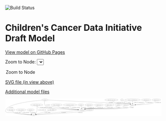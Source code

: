 <link rel='stylesheet' href="assets/style.css">
<link rel='stylesheet' href="https://unpkg.com/leaflet@1.5.1/dist/leaflet.css" integrity="sha512-xwE/Az9zrjBIphAcBb3F6JVqxf46+CDLwfLMHloNu6KEQCAWi6HcDUbeOfBIptF7tcCzusKFjFw2yuvEpDL9wQ==" crossorigin="">
<script type="text/javascript" src="https://code.jquery.com/jquery-3.2.1.min.js"></script>
<script type="text/javascript"  src="https://unpkg.com/leaflet@1.5.1/dist/leaflet.js"></script>
<script type="text/javascript" src="assets/actions.js"></script>

![Build Status](https://github.com/CBIIT/ccdi-model/actions/workflows/model-test-and-deploy.yml/badge.svg)

# Children's Cancer Data Initiative Draft Model

[View model on GitHub Pages](https://cbiit.github.io/ccdi-model/)



Zoom to Node: <select id="node_select">
  <option value="">Zoom to Node</option>
</select>
<div id="model"></div>

<p>
<a href="./model-desc/ccdi-model.svg">SVG file (in view above)</a>
<p>
<a href="./model-desc">Additional model files</a>
<div id='graph' style='display:off;'>
<svg width="2738pt" height="305pt"
 viewBox="0.00 0.00 2737.89 305.00" xmlns="http://www.w3.org/2000/svg" xmlns:xlink="http://www.w3.org/1999/xlink">
<g id="graph0" class="graph" transform="scale(1 1) rotate(0) translate(4 301)">
<title>Perl</title>
<polygon fill="#ffffff" stroke="transparent" points="-4,4 -4,-301 2733.8919,-301 2733.8919,4 -4,4"/>
<!-- pathology_file -->
<g id="node1" class="node">
<title>pathology_file</title>
<ellipse fill="none" stroke="#000000" cx="2637.8919" cy="-279" rx="76.0865" ry="18"/>
<text text-anchor="middle" x="2637.8919" y="-275.3" font-family="Times,serif" font-size="14.00" fill="#000000">pathology_file</text>
</g>
<!-- sample -->
<g id="node8" class="node">
<title>sample</title>
<ellipse fill="none" stroke="#000000" cx="2220.8919" cy="-192" rx="44.393" ry="18"/>
<text text-anchor="middle" x="2220.8919" y="-188.3" font-family="Times,serif" font-size="14.00" fill="#000000">sample</text>
</g>
<!-- pathology_file&#45;&gt;sample -->
<g id="edge17" class="edge">
<title>pathology_file&#45;&gt;sample</title>
<path fill="none" stroke="#000000" d="M2625.6528,-261.1922C2616.6491,-249.6322 2603.3254,-235.3895 2587.8919,-228 2534.0138,-202.2035 2363.6723,-194.8865 2275.2886,-192.8151"/>
<polygon fill="#000000" stroke="#000000" points="2275.2626,-189.3138 2265.188,-192.5929 2275.1086,-196.3121 2275.2626,-189.3138"/>
<text text-anchor="middle" x="2668.8919" y="-231.8" font-family="Times,serif" font-size="14.00" fill="#000000">of_pathology_file</text>
</g>
<!-- study_admin -->
<g id="node2" class="node">
<title>study_admin</title>
<ellipse fill="none" stroke="#000000" cx="97.8919" cy="-105" rx="70.3881" ry="18"/>
<text text-anchor="middle" x="97.8919" y="-101.3" font-family="Times,serif" font-size="14.00" fill="#000000">study_admin</text>
</g>
<!-- study -->
<g id="node15" class="node">
<title>study</title>
<ellipse fill="none" stroke="#000000" cx="492.8919" cy="-18" rx="36.2938" ry="18"/>
<text text-anchor="middle" x="492.8919" y="-14.3" font-family="Times,serif" font-size="14.00" fill="#000000">study</text>
</g>
<!-- study_admin&#45;&gt;study -->
<g id="edge23" class="edge">
<title>study_admin&#45;&gt;study</title>
<path fill="none" stroke="#000000" d="M114.9514,-87.4977C127.3718,-75.9186 145.2254,-61.5302 163.8919,-54 214.0601,-33.7619 368.4186,-23.8191 446.5558,-19.9755"/>
<polygon fill="#000000" stroke="#000000" points="446.782,-23.4688 456.6031,-19.4943 446.4471,-16.4768 446.782,-23.4688"/>
<text text-anchor="middle" x="220.3919" y="-57.8" font-family="Times,serif" font-size="14.00" fill="#000000">of_study_admin</text>
</g>
<!-- methylation_array_file -->
<g id="node3" class="node">
<title>methylation_array_file</title>
<ellipse fill="none" stroke="#000000" cx="1853.8919" cy="-279" rx="115.8798" ry="18"/>
<text text-anchor="middle" x="1853.8919" y="-275.3" font-family="Times,serif" font-size="14.00" fill="#000000">methylation_array_file</text>
</g>
<!-- methylation_array_file&#45;&gt;sample -->
<g id="edge16" class="edge">
<title>methylation_array_file&#45;&gt;sample</title>
<path fill="none" stroke="#000000" d="M1873.9314,-261.0511C1888.1871,-249.4281 1908.3787,-235.1681 1928.8919,-228 2029.4522,-192.8604 2063.5195,-231.2971 2167.8919,-210 2171.5338,-209.2569 2175.2706,-208.334 2178.9927,-207.3016"/>
<polygon fill="#000000" stroke="#000000" points="2180.173,-210.6014 2188.7353,-204.3615 2178.1506,-203.8999 2180.173,-210.6014"/>
<text text-anchor="middle" x="2020.3919" y="-231.8" font-family="Times,serif" font-size="14.00" fill="#000000">of_methylation_array_file</text>
</g>
<!-- family_relationship -->
<g id="node4" class="node">
<title>family_relationship</title>
<ellipse fill="none" stroke="#000000" cx="893.8919" cy="-192" rx="100.1823" ry="18"/>
<text text-anchor="middle" x="893.8919" y="-188.3" font-family="Times,serif" font-size="14.00" fill="#000000">family_relationship</text>
</g>
<!-- participant -->
<g id="node19" class="node">
<title>participant</title>
<ellipse fill="none" stroke="#000000" cx="1338.8919" cy="-105" rx="62.2891" ry="18"/>
<text text-anchor="middle" x="1338.8919" y="-101.3" font-family="Times,serif" font-size="14.00" fill="#000000">participant</text>
</g>
<!-- family_relationship&#45;&gt;participant -->
<g id="edge20" class="edge">
<title>family_relationship&#45;&gt;participant</title>
<path fill="none" stroke="#000000" d="M913.673,-174.1893C927.7427,-162.628 947.6661,-148.3849 967.8919,-141 1021.0629,-121.5861 1174.8167,-111.8942 1266.853,-107.703"/>
<polygon fill="#000000" stroke="#000000" points="1267.1003,-111.1955 1276.9349,-107.2546 1266.7892,-104.2025 1267.1003,-111.1955"/>
<text text-anchor="middle" x="1047.3919" y="-144.8" font-family="Times,serif" font-size="14.00" fill="#000000">of_family_relationship</text>
</g>
<!-- therapeutic_procedure -->
<g id="node5" class="node">
<title>therapeutic_procedure</title>
<ellipse fill="none" stroke="#000000" cx="1129.8919" cy="-192" rx="117.7793" ry="18"/>
<text text-anchor="middle" x="1129.8919" y="-188.3" font-family="Times,serif" font-size="14.00" fill="#000000">therapeutic_procedure</text>
</g>
<!-- therapeutic_procedure&#45;&gt;participant -->
<g id="edge24" class="edge">
<title>therapeutic_procedure&#45;&gt;participant</title>
<path fill="none" stroke="#000000" d="M1127.8805,-173.6463C1127.7491,-162.7504 1129.6175,-149.4554 1137.8919,-141 1155.7246,-122.7773 1216.9745,-113.667 1267.2215,-109.1821"/>
<polygon fill="#000000" stroke="#000000" points="1267.7622,-112.649 1277.4321,-108.3195 1267.1729,-105.6738 1267.7622,-112.649"/>
<text text-anchor="middle" x="1230.8919" y="-144.8" font-family="Times,serif" font-size="14.00" fill="#000000">of_therapeutic_procedure</text>
</g>
<!-- study_personnel -->
<g id="node6" class="node">
<title>study_personnel</title>
<ellipse fill="none" stroke="#000000" cx="272.8919" cy="-105" rx="87.1846" ry="18"/>
<text text-anchor="middle" x="272.8919" y="-101.3" font-family="Times,serif" font-size="14.00" fill="#000000">study_personnel</text>
</g>
<!-- study_personnel&#45;&gt;study -->
<g id="edge18" class="edge">
<title>study_personnel&#45;&gt;study</title>
<path fill="none" stroke="#000000" d="M274.3453,-86.8607C276.2121,-75.7639 280.4262,-62.1737 289.8919,-54 312.8132,-34.2074 394.1299,-24.8514 446.6269,-20.7826"/>
<polygon fill="#000000" stroke="#000000" points="447.001,-24.2646 456.7162,-20.0379 446.4856,-17.2836 447.001,-24.2646"/>
<text text-anchor="middle" x="359.3919" y="-57.8" font-family="Times,serif" font-size="14.00" fill="#000000">of_study_personnel</text>
</g>
<!-- publication -->
<g id="node7" class="node">
<title>publication</title>
<ellipse fill="none" stroke="#000000" cx="440.8919" cy="-105" rx="63.0888" ry="18"/>
<text text-anchor="middle" x="440.8919" y="-101.3" font-family="Times,serif" font-size="14.00" fill="#000000">publication</text>
</g>
<!-- publication&#45;&gt;study -->
<g id="edge7" class="edge">
<title>publication&#45;&gt;study</title>
<path fill="none" stroke="#000000" d="M434.2692,-86.9798C431.645,-76.7231 430.395,-63.9731 435.8919,-54 440.2775,-46.0431 447.2442,-39.6017 454.8236,-34.4882"/>
<polygon fill="#000000" stroke="#000000" points="457.0889,-37.2125 463.8846,-29.0842 453.5033,-31.2005 457.0889,-37.2125"/>
<text text-anchor="middle" x="486.8919" y="-57.8" font-family="Times,serif" font-size="14.00" fill="#000000">of_publication</text>
</g>
<!-- sample&#45;&gt;participant -->
<g id="edge8" class="edge">
<title>sample&#45;&gt;participant</title>
<path fill="none" stroke="#000000" d="M2203.0643,-175.2403C2189.0047,-163.2075 2168.2619,-147.938 2146.8919,-141 2068.9818,-115.7056 1491.0449,-134.1346 1409.8919,-123 1404.3801,-122.2438 1398.6786,-121.2203 1393.0132,-120.043"/>
<polygon fill="#000000" stroke="#000000" points="1393.426,-116.5489 1382.9032,-117.7823 1391.8984,-123.3802 1393.426,-116.5489"/>
<text text-anchor="middle" x="2212.3919" y="-144.8" font-family="Times,serif" font-size="14.00" fill="#000000">of_sample</text>
</g>
<!-- clinical_measure_file -->
<g id="node9" class="node">
<title>clinical_measure_file</title>
<ellipse fill="none" stroke="#000000" cx="545.8919" cy="-192" rx="108.5808" ry="18"/>
<text text-anchor="middle" x="545.8919" y="-188.3" font-family="Times,serif" font-size="14.00" fill="#000000">clinical_measure_file</text>
</g>
<!-- clinical_measure_file&#45;&gt;study -->
<g id="edge22" class="edge">
<title>clinical_measure_file&#45;&gt;study</title>
<path fill="none" stroke="#000000" d="M549.2995,-173.8003C553.5281,-146.1822 557.9441,-92.8023 537.8919,-54 534.7441,-47.9088 530.0568,-42.499 524.8798,-37.8422"/>
<polygon fill="#000000" stroke="#000000" points="527.055,-35.1002 517.0668,-31.5667 522.6714,-40.5577 527.055,-35.1002"/>
<text text-anchor="middle" x="638.8919" y="-101.3" font-family="Times,serif" font-size="14.00" fill="#000000">of_clinical_measure_file</text>
</g>
<!-- clinical_measure_file&#45;&gt;participant -->
<g id="edge14" class="edge">
<title>clinical_measure_file&#45;&gt;participant</title>
<path fill="none" stroke="#000000" d="M552.8776,-173.8405C558.3596,-162.2828 567.2048,-148.1817 579.8919,-141 587.3161,-136.7974 1078.714,-115.8647 1266.7753,-107.9964"/>
<polygon fill="#000000" stroke="#000000" points="1266.9976,-111.4902 1276.8427,-107.5755 1266.7052,-104.4963 1266.9976,-111.4902"/>
<text text-anchor="middle" x="709.3919" y="-144.8" font-family="Times,serif" font-size="14.00" fill="#000000">of_clinical_measure_file_participant</text>
</g>
<!-- exposure -->
<g id="node10" class="node">
<title>exposure</title>
<ellipse fill="none" stroke="#000000" cx="1318.8919" cy="-192" rx="53.0913" ry="18"/>
<text text-anchor="middle" x="1318.8919" y="-188.3" font-family="Times,serif" font-size="14.00" fill="#000000">exposure</text>
</g>
<!-- exposure&#45;&gt;participant -->
<g id="edge21" class="edge">
<title>exposure&#45;&gt;participant</title>
<path fill="none" stroke="#000000" d="M1323.0359,-173.9735C1325.7712,-162.0751 1329.409,-146.2508 1332.5101,-132.7606"/>
<polygon fill="#000000" stroke="#000000" points="1335.9237,-133.5333 1334.7532,-123.0034 1329.1017,-131.965 1335.9237,-133.5333"/>
<text text-anchor="middle" x="1374.3919" y="-144.8" font-family="Times,serif" font-size="14.00" fill="#000000">of_exposure</text>
</g>
<!-- radiology_file -->
<g id="node11" class="node">
<title>radiology_file</title>
<ellipse fill="none" stroke="#000000" cx="1463.8919" cy="-192" rx="73.387" ry="18"/>
<text text-anchor="middle" x="1463.8919" y="-188.3" font-family="Times,serif" font-size="14.00" fill="#000000">radiology_file</text>
</g>
<!-- radiology_file&#45;&gt;participant -->
<g id="edge2" class="edge">
<title>radiology_file&#45;&gt;participant</title>
<path fill="none" stroke="#000000" d="M1452.3882,-174.1066C1444.7742,-163.3839 1433.9857,-150.1093 1421.8919,-141 1412.2864,-133.7649 1401.0025,-127.6375 1389.9033,-122.6023"/>
<polygon fill="#000000" stroke="#000000" points="1391.2336,-119.3645 1380.6643,-118.6293 1388.4682,-125.7951 1391.2336,-119.3645"/>
<text text-anchor="middle" x="1496.8919" y="-144.8" font-family="Times,serif" font-size="14.00" fill="#000000">of_radiology_file</text>
</g>
<!-- pdx -->
<g id="node12" class="node">
<title>pdx</title>
<ellipse fill="none" stroke="#000000" cx="2037.8919" cy="-279" rx="27.8951" ry="18"/>
<text text-anchor="middle" x="2037.8919" y="-275.3" font-family="Times,serif" font-size="14.00" fill="#000000">pdx</text>
</g>
<!-- pdx&#45;&gt;sample -->
<g id="edge12" class="edge">
<title>pdx&#45;&gt;sample</title>
<path fill="none" stroke="#000000" d="M2060.177,-268.1083C2065.023,-265.7539 2070.1254,-263.2856 2074.8919,-261 2111.3888,-243.4988 2153.1559,-223.7918 2182.6409,-209.9334"/>
<polygon fill="#000000" stroke="#000000" points="2184.1971,-213.0694 2191.76,-205.6497 2181.2208,-206.7336 2184.1971,-213.0694"/>
<text text-anchor="middle" x="2166.8919" y="-231.8" font-family="Times,serif" font-size="14.00" fill="#000000">of_pdx</text>
</g>
<!-- molecular_test -->
<g id="node13" class="node">
<title>molecular_test</title>
<ellipse fill="none" stroke="#000000" cx="1634.8919" cy="-192" rx="79.8859" ry="18"/>
<text text-anchor="middle" x="1634.8919" y="-188.3" font-family="Times,serif" font-size="14.00" fill="#000000">molecular_test</text>
</g>
<!-- molecular_test&#45;&gt;participant -->
<g id="edge10" class="edge">
<title>molecular_test&#45;&gt;participant</title>
<path fill="none" stroke="#000000" d="M1614.7481,-174.3393C1600.4458,-162.8449 1580.2415,-148.6202 1559.8919,-141 1497.0111,-117.4533 1475.9051,-135.2758 1409.8919,-123 1404.7876,-122.0508 1399.5054,-120.9465 1394.2321,-119.7608"/>
<polygon fill="#000000" stroke="#000000" points="1394.6856,-116.2724 1384.1509,-117.3995 1393.0891,-123.0879 1394.6856,-116.2724"/>
<text text-anchor="middle" x="1652.8919" y="-144.8" font-family="Times,serif" font-size="14.00" fill="#000000">of_molecular_test</text>
</g>
<!-- study_funding -->
<g id="node14" class="node">
<title>study_funding</title>
<ellipse fill="none" stroke="#000000" cx="812.8919" cy="-105" rx="77.1866" ry="18"/>
<text text-anchor="middle" x="812.8919" y="-101.3" font-family="Times,serif" font-size="14.00" fill="#000000">study_funding</text>
</g>
<!-- study_funding&#45;&gt;study -->
<g id="edge13" class="edge">
<title>study_funding&#45;&gt;study</title>
<path fill="none" stroke="#000000" d="M762.5399,-91.3105C699.647,-74.2116 593.2025,-45.2719 534.6297,-29.3475"/>
<polygon fill="#000000" stroke="#000000" points="535.5305,-25.9654 524.9625,-26.7192 533.6939,-32.7202 535.5305,-25.9654"/>
<text text-anchor="middle" x="734.8919" y="-57.8" font-family="Times,serif" font-size="14.00" fill="#000000">of_study_funding</text>
</g>
<!-- synonym -->
<g id="node16" class="node">
<title>synonym</title>
<ellipse fill="none" stroke="#000000" cx="690.8919" cy="-279" rx="51.9908" ry="18"/>
<text text-anchor="middle" x="690.8919" y="-275.3" font-family="Times,serif" font-size="14.00" fill="#000000">synonym</text>
</g>
<!-- synonym&#45;&gt;sample -->
<g id="edge3" class="edge">
<title>synonym&#45;&gt;sample</title>
<path fill="none" stroke="#000000" d="M742.7703,-276.6746C1002.5172,-265.0198 2149.9996,-213.3862 2167.8919,-210 2171.544,-209.3088 2175.288,-208.4223 2179.0149,-207.4144"/>
<polygon fill="#000000" stroke="#000000" points="2180.1787,-210.7198 2188.7651,-204.5131 2178.1822,-204.0105 2180.1787,-210.7198"/>
<text text-anchor="middle" x="1845.3919" y="-231.8" font-family="Times,serif" font-size="14.00" fill="#000000">of_synonym</text>
</g>
<!-- synonym&#45;&gt;study -->
<g id="edge5" class="edge">
<title>synonym&#45;&gt;study</title>
<path fill="none" stroke="#000000" d="M639.9003,-275.1304C496.8113,-263.1108 96.8854,-221.1731 18.8919,-123 -47.9179,-38.9043 81.1303,-64.2665 134.8919,-54 245.487,-32.8804 377.8202,-23.6543 446.4536,-20.0433"/>
<polygon fill="#000000" stroke="#000000" points="446.6995,-23.5355 456.5083,-19.5308 446.343,-16.5445 446.6995,-23.5355"/>
<text text-anchor="middle" x="99.3919" y="-144.8" font-family="Times,serif" font-size="14.00" fill="#000000">of_synonym</text>
</g>
<!-- synonym&#45;&gt;participant -->
<g id="edge4" class="edge">
<title>synonym&#45;&gt;participant</title>
<path fill="none" stroke="#000000" d="M686.3738,-261.0617C681.6725,-237.7001 677.7469,-197.1247 699.8919,-174 721.4344,-151.5045 808.0546,-160.3803 838.8919,-156 882.0819,-149.865 892.5887,-146.2768 935.8919,-141 1051.9081,-126.8627 1187.3523,-115.895 1267.9632,-109.9488"/>
<polygon fill="#000000" stroke="#000000" points="1268.2821,-113.4349 1277.9996,-109.2135 1267.7706,-106.4536 1268.2821,-113.4349"/>
<text text-anchor="middle" x="742.3919" y="-188.3" font-family="Times,serif" font-size="14.00" fill="#000000">of_synonym</text>
</g>
<!-- medical_history -->
<g id="node17" class="node">
<title>medical_history</title>
<ellipse fill="none" stroke="#000000" cx="1817.8919" cy="-192" rx="85.2851" ry="18"/>
<text text-anchor="middle" x="1817.8919" y="-188.3" font-family="Times,serif" font-size="14.00" fill="#000000">medical_history</text>
</g>
<!-- medical_history&#45;&gt;participant -->
<g id="edge9" class="edge">
<title>medical_history&#45;&gt;participant</title>
<path fill="none" stroke="#000000" d="M1792.4034,-174.7179C1773.5408,-162.9218 1746.7401,-148.1797 1720.8919,-141 1587.4889,-103.9456 1546.727,-144.1079 1409.8919,-123 1404.4721,-122.1639 1398.8634,-121.0988 1393.2834,-119.9054"/>
<polygon fill="#000000" stroke="#000000" points="1393.8442,-116.4437 1383.3172,-117.6407 1392.293,-123.2697 1393.8442,-116.4437"/>
<text text-anchor="middle" x="1825.8919" y="-144.8" font-family="Times,serif" font-size="14.00" fill="#000000">of_medical_history</text>
</g>
<!-- single_cell_sequencing_file -->
<g id="node18" class="node">
<title>single_cell_sequencing_file</title>
<ellipse fill="none" stroke="#000000" cx="2221.8919" cy="-279" rx="137.5759" ry="18"/>
<text text-anchor="middle" x="2221.8919" y="-275.3" font-family="Times,serif" font-size="14.00" fill="#000000">single_cell_sequencing_file</text>
</g>
<!-- single_cell_sequencing_file&#45;&gt;sample -->
<g id="edge25" class="edge">
<title>single_cell_sequencing_file&#45;&gt;sample</title>
<path fill="none" stroke="#000000" d="M2221.6847,-260.9735C2221.5493,-249.1918 2221.3696,-233.5607 2221.2155,-220.1581"/>
<polygon fill="#000000" stroke="#000000" points="2224.7136,-219.9624 2221.0988,-210.0034 2217.7141,-220.043 2224.7136,-219.9624"/>
<text text-anchor="middle" x="2330.3919" y="-231.8" font-family="Times,serif" font-size="14.00" fill="#000000">of_single_cell_sequencing_file</text>
</g>
<!-- participant&#45;&gt;study -->
<g id="edge11" class="edge">
<title>participant&#45;&gt;study</title>
<path fill="none" stroke="#000000" d="M1280.0745,-98.9514C1120.6875,-82.5605 682.8293,-37.5326 539.1984,-22.762"/>
<polygon fill="#000000" stroke="#000000" points="539.2827,-19.2523 528.977,-21.7109 538.5665,-26.2156 539.2827,-19.2523"/>
<text text-anchor="middle" x="1017.3919" y="-57.8" font-family="Times,serif" font-size="14.00" fill="#000000">of_participant</text>
</g>
<!-- diagnosis -->
<g id="node20" class="node">
<title>diagnosis</title>
<ellipse fill="none" stroke="#000000" cx="1975.8919" cy="-192" rx="54.6905" ry="18"/>
<text text-anchor="middle" x="1975.8919" y="-188.3" font-family="Times,serif" font-size="14.00" fill="#000000">diagnosis</text>
</g>
<!-- diagnosis&#45;&gt;participant -->
<g id="edge19" class="edge">
<title>diagnosis&#45;&gt;participant</title>
<path fill="none" stroke="#000000" d="M1956.6034,-175.0613C1941.6942,-163.1048 1919.9399,-148.0133 1897.8919,-141 1794.4794,-108.1053 1517.3089,-138.4201 1409.8919,-123 1404.4636,-122.2208 1398.8494,-121.1932 1393.2659,-120.0232"/>
<polygon fill="#000000" stroke="#000000" points="1393.8193,-116.5604 1383.2956,-117.7861 1392.2867,-123.3906 1393.8193,-116.5604"/>
<text text-anchor="middle" x="1972.3919" y="-144.8" font-family="Times,serif" font-size="14.00" fill="#000000">of_diagnosis</text>
</g>
<!-- sequencing_file -->
<g id="node21" class="node">
<title>sequencing_file</title>
<ellipse fill="none" stroke="#000000" cx="2460.8919" cy="-279" rx="83.3857" ry="18"/>
<text text-anchor="middle" x="2460.8919" y="-275.3" font-family="Times,serif" font-size="14.00" fill="#000000">sequencing_file</text>
</g>
<!-- sequencing_file&#45;&gt;sample -->
<g id="edge15" class="edge">
<title>sequencing_file&#45;&gt;sample</title>
<path fill="none" stroke="#000000" d="M2457.6665,-260.9638C2454.7043,-249.7626 2449.1471,-236.0184 2438.8919,-228 2414.0706,-208.5925 2331.337,-199.2685 2275.2367,-195.0785"/>
<polygon fill="#000000" stroke="#000000" points="2275.3153,-191.5753 2265.0915,-194.3546 2274.817,-198.5576 2275.3153,-191.5753"/>
<text text-anchor="middle" x="2517.3919" y="-231.8" font-family="Times,serif" font-size="14.00" fill="#000000">of_sequencing_file</text>
</g>
<!-- study_arm -->
<g id="node22" class="node">
<title>study_arm</title>
<ellipse fill="none" stroke="#000000" cx="1478.8919" cy="-105" rx="59.5901" ry="18"/>
<text text-anchor="middle" x="1478.8919" y="-101.3" font-family="Times,serif" font-size="14.00" fill="#000000">study_arm</text>
</g>
<!-- study_arm&#45;&gt;study -->
<g id="edge1" class="edge">
<title>study_arm&#45;&gt;study</title>
<path fill="none" stroke="#000000" d="M1435.3201,-92.5236C1426.9333,-90.4381 1418.1799,-88.4761 1409.8919,-87 1239.6532,-56.6802 700.9439,-28.2677 539.2305,-20.2437"/>
<polygon fill="#000000" stroke="#000000" points="539.2924,-16.7425 529.1318,-19.7448 538.9469,-23.734 539.2924,-16.7425"/>
<text text-anchor="middle" x="1307.3919" y="-57.8" font-family="Times,serif" font-size="14.00" fill="#000000">of_study_arm</text>
</g>
<!-- follow_up -->
<g id="node23" class="node">
<title>follow_up</title>
<ellipse fill="none" stroke="#000000" cx="2103.8919" cy="-192" rx="55.4913" ry="18"/>
<text text-anchor="middle" x="2103.8919" y="-188.3" font-family="Times,serif" font-size="14.00" fill="#000000">follow_up</text>
</g>
<!-- follow_up&#45;&gt;participant -->
<g id="edge6" class="edge">
<title>follow_up&#45;&gt;participant</title>
<path fill="none" stroke="#000000" d="M2083.5324,-175.2582C2067.5724,-163.2348 2044.2276,-147.9692 2020.8919,-141 1890.7357,-102.129 1544.4209,-141.8032 1409.8919,-123 1404.4608,-122.2409 1398.8446,-121.2267 1393.26,-120.065"/>
<polygon fill="#000000" stroke="#000000" points="1393.8108,-116.6019 1383.2883,-117.8377 1392.2848,-123.4335 1393.8108,-116.6019"/>
<text text-anchor="middle" x="2097.8919" y="-144.8" font-family="Times,serif" font-size="14.00" fill="#000000">of_follow_up</text>
</g>
</g>
</svg>
</div>
